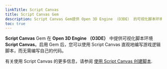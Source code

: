 ```yaml
---
linkTitle: Script Canvas
title: Script Canvas Gem
description: Script Canvas Gem提供 Open 3D Engine （O3DE） 的可视化脚本环境 Script Canvas。
toc: true
---
```


**Script Canvas** Gem 在 **Open 3D Engine （O3DE）** 中提供可视化脚本环境 **Script Canvas**。启用 Gem 后，您可以使用 Script Canvas 直观地编写游戏逻辑脚本，而无需编写自己的代码。

有关使用 Script Canvas 的更多信息，请参阅 [使用 Script Canvas 创建脚本](/docs/user-guide/scripting/script-canvas/).
